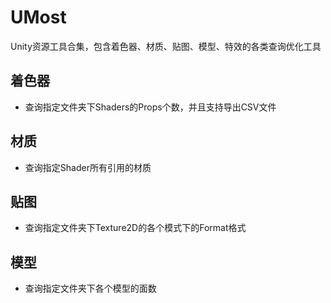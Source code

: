 # UMost
Unity资源工具合集，包含着色器、材质、贴图、模型、特效的各类查询优化工具

## 着色器
- 查询指定文件夹下Shaders的Props个数，并且支持导出CSV文件

## 材质
- 查询指定Shader所有引用的材质

## 贴图
- 查询指定文件夹下Texture2D的各个模式下的Format格式

## 模型
- 查询指定文件夹下各个模型的面数

